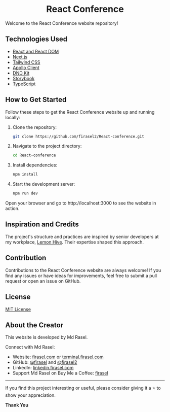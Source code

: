 <br/>
<h1 align="center">React Conference</h1>

Welcome to the React Conference website repository!

## Technologies Used

- [React and React DOM](https://react.dev)
- [Next.js](https://nextjs.org)
- [Tailwind CSS](https://tailwindcss.com)
- [Apollo Client](https://www.apollographql.com/docs/react)
- [DND Kit](https://dndkit.com)
- [Storybook](https://storybook.js.org)
- [TypeScript](https://www.typescriptlang.org)

## How to Get Started

Follow these steps to get the React Conference website up and running locally:

1. Clone the repository:

   ```bash
   git clone https://github.com/firasel2/React-conference.git
   ```

2. Navigate to the project directory:

   ```bash
   cd React-conference
   ```

3. Install dependencies:

   ```bash
   npm install
   ```

4. Start the development server:

   ```bash
   npm run dev
   ```

Open your browser and go to http://localhost:3000 to see the website in action.

## Inspiration and Credits

The project's structure and practices are inspired by senior developers at my workplace, [Lemon Hive](https://www.lemonhive.com). Their expertise shaped this approach.

## Contribution

Contributions to the React Conference website are always welcome! If you find any issues or have ideas for improvements, feel free to submit a pull request or open an issue on GitHub.

## License

[MIT License](LICENSE)

## About the Creator

This website is developed by Md Rasel.

Connect with Md Rasel:

- Website: [firasel.com](https://firasel.com) or [terminal.firasel.com](https://terminal.firasel.com)
- GitHub: [@firasel](https://github.com/firasel) and [@firasel2](https://github.com/firasel2)
- LinkedIn: [linkedin.firasel.com](https://linkedin.firasel.com)
- Support Md Rasel on Buy Me a Coffee: [firasel](https://buymeacoffee.com/firasel)

<hr/>
If you find this project interesting or useful, please consider giving it a ⭐ to show your appreciation.

<b>Thank You</b>
